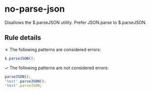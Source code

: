 # no-parse-json

Disallows the $.parseJSON utility. Prefer JSON.parse to $.parseJSON.

## Rule details

✗ The following patterns are considered errors:
```js
$.parseJSON();
```

✓ The following patterns are not considered errors:
```js
parseJSON();
'test'.parseJSON();
'test'.parseJSON;
```
